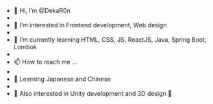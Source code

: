 - 👋 Hi, I’m @DekaR0n
- 
- 👀 I’m interested in Frontend development, Web design
- 
- 🌱 I’m currently learning HTML, CSS, JS, ReactJS, Java, Spring Boot, Lombok
- 
- 📫 How to reach me ...
- 
- 🎍 Learning Japanese and Chinese
- 
- 👾 Also interested in Unity development and 3D design 👾

<!---
DekaR0n/DekaR0n is a ✨ special ✨ repository because its `README.md` (this file) appears on your GitHub profile.
You can click the Preview link to take a look at your changes.
--->
